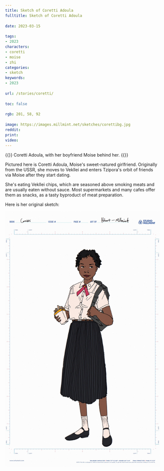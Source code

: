 ```yaml
---
title: Sketch of Coretti Adoula
fulltitle: Sketch of Coretti Adoula

date: 2023-03-15

tags:
- 2023
characters:
- coretti
- moise
- zhi
categories:
- sketch
keywords:
- 2023

url: /stories/coretti/

toc: false

rgb: 201, 58, 92

image: https://images.millmint.net/sketches/corettibg.jpg
reddit:
print:
video:
---
```

{{<note caption>}}
Coretti Adoula, with her boyfriend Moise behind her.
{{</note>}}

Pictured here is Coretti Adoula, Moise's sweet-natured girlfriend. Originally from the USSR, she moves to Vekllei and enters Tzipora's orbit of friends via Moise after they start dating.

She's eating Vekllei chips, which are seasoned above smoking meats and are usually eaten without sauce. Most supermarkets and many cafes offer them as snacks, as a tasty byproduct of meat preparation.

Here is her original sketch:

![sketch of coretti](/images/sketches/coretti.jpg)